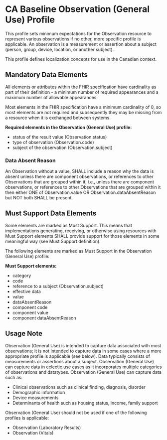 # CA Baseline Observation (General Use) Profile
This profile sets minimum expectations for the Observation resource to represent various observations if no other, more specific profile is applicable. An observation is a measurement or assertion about a subject (person, group, device, location, or another subject).

This profile defines localization concepts for use in the Canadian context.

## Mandatory Data Elements
All elements or attributes within the FHIR specification have cardinality as part of their definition - a minimum number of required appearances and a maximum number of allowable appearances.

Most elements in the FHIR specification have a minimum cardinality of 0, so most elements are not required and subsequently they may be missing from a resource when it is exchanged between systems.

**Required elements in the Observation (General Use) profile:**
* status of the result value (Observation.status)
* type of observation (Observation.code)
* subject of the observation (Observation.subject)

### Data Absent Reason
An Observation without a value, SHALL include a reason why the data is absent unless there are component observations, or references to other Observations that are grouped within it, i.e., unless there are component observations, or references to other Observations that are grouped within it then either ONE of Observation.value OR Observation.dataAbsentReason but NOT both SHALL be present.

## Must Support Data Elements
Some elements are marked as Must Support. This means that implementations generating, receiving, or otherwise using resources with Must Support elements SHALL provide support for those elements in some meaningful way (see Must Support definition).

The following elements are marked as Must Support in the Observation (General Use) profile:

**Must Support elements:**
* category
* code
* reference to a subject (Observation.subject)
* effective data
* value
* dataAbsentReason
* component code
* component value
* component dataAbsentReason

## Usage Note
Observation (General Use) is intended to capture data associated with most observations; it is not intended to capture data in some cases where a more appropriate profile is applicable (see below). Data typically consists of measurements or assertions about a subject. Observation (General Use) can capture data in eclectic use cases as it incorporates multiple categories of observations and datatypes. Observation (General Use) can capture data such as:
* Clinical observations such as clinical finding, diagnosis, disorder
* Demographic information
* Device measurements
* Determinants of health such as housing status, income, family support

Observation (General Use) should not be used if one of the following profiles is applicable:
* Observation (Laboratory Results)
* Observation (Vitals)
